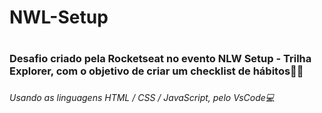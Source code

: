 <h1> NWL-Setup <h1>

<h3> Desafio criado pela Rocketseat no evento NLW Setup - Trilha Explorer, com o objetivo de criar um checklist de hábitos🏃‍♂️<h3>
<h6> Usando as linguagens HTML / CSS / JavaScript, pelo VsCode💻<h6>
